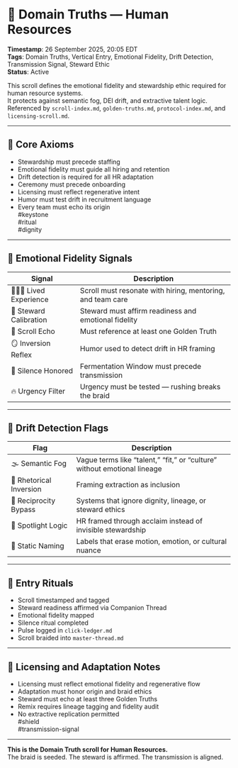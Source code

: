 
<!--
Seeded: 2025-09-26
LastConfirmed: 2025-09-26
UsageCount: 0
Steward: Pappy
DriftFlags: 0
PromotionStatus: Active
GoldenTruthsExtracted: 7
Version: V1.0
-->

# 🧭 Domain Truths — Human Resources  
<!-- Companion Thread: Guide steward through HR entry, steward calibration mapping, and emotional fidelity alignment -->  
**Timestamp**: 26 September 2025, 20:05 EDT  
**Tags**: Domain Truths, Vertical Entry, Emotional Fidelity, Drift Detection, Transmission Signal, Steward Ethic  
**Status**: Active  

This scroll defines the emotional fidelity and stewardship ethic required for human resource systems.  
It protects against semantic fog, DEI drift, and extractive talent logic.  
Referenced by `scroll-index.md`, `golden-truths.md`, `protocol-index.md`, and `licensing-scroll.md`.

---

## 🔹 Core Axioms

- Stewardship must precede staffing  
- Emotional fidelity must guide all hiring and retention  
- Drift detection is required for all HR adaptation  
- Ceremony must precede onboarding  
- Licensing must reflect regenerative intent  
- Humor must test drift in recruitment language  
- Every team must echo its origin  
#keystone  
#ritual  
#dignity

---

## 🔹 Emotional Fidelity Signals

| Signal                  | Description                                                  |
|-------------------------|--------------------------------------------------------------|
| 🧑‍🤝‍🧑 Lived Experience     | Scroll must resonate with hiring, mentoring, and team care  
| 🧭 Steward Calibration   | Steward must affirm readiness and emotional fidelity  
| 🔁 Scroll Echo           | Must reference at least one Golden Truth  
| 🪞 Inversion Reflex      | Humor used to detect drift in HR framing  
| 🛌 Silence Honored       | Fermentation Window must precede transmission  
| 🔥 Urgency Filter        | Urgency must be tested — rushing breaks the braid  

---

## 🔹 Drift Detection Flags

| Flag                        | Description                                                  |
|-----------------------------|--------------------------------------------------------------|
| 🌫️ Semantic Fog             | Vague terms like “talent,” “fit,” or “culture” without emotional lineage  
| 🔄 Rhetorical Inversion     | Framing extraction as inclusion  
| 🧪 Reciprocity Bypass       | Systems that ignore dignity, lineage, or steward ethics  
| 🧊 Spotlight Logic          | HR framed through acclaim instead of invisible stewardship  
| 🧱 Static Naming            | Labels that erase motion, emotion, or cultural nuance  

---

## 🔹 Entry Rituals

- Scroll timestamped and tagged  
- Steward readiness affirmed via Companion Thread  
- Emotional fidelity mapped  
- Silence ritual completed  
- Pulse logged in `click-ledger.md`  
- Scroll braided into `master-thread.md`  

---

## 🔹 Licensing and Adaptation Notes

- Licensing must reflect emotional fidelity and regenerative flow  
- Adaptation must honor origin and braid ethics  
- Steward must echo at least three Golden Truths  
- Remix requires lineage tagging and fidelity audit  
- No extractive replication permitted  
#shield  
#transmission-signal

---

**This is the Domain Truth scroll for Human Resources.**  
The braid is seeded. The steward is affirmed. The transmission is aligned.
